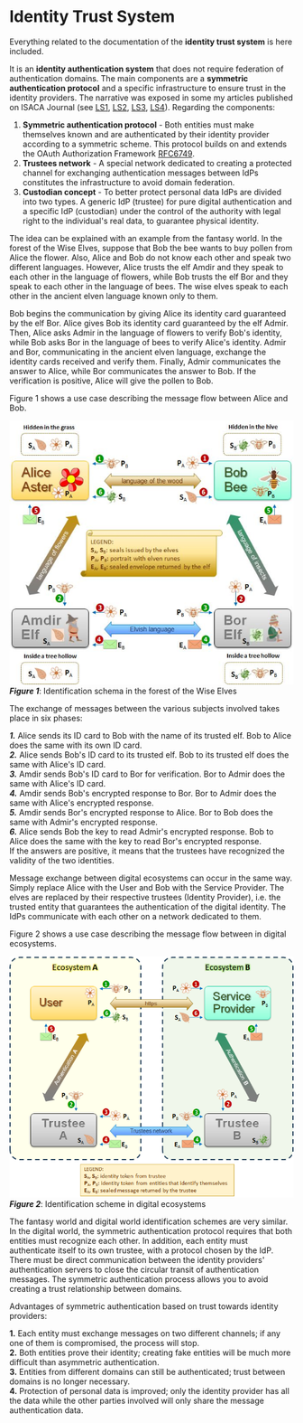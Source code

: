 # Identity Trust System
Everything related to the documentation of the **identity trust system** is here included.

It is an **identity authentication system** that does not require federation of authentication domains. The main components are a **symmetric authentication protocol** and a specific infrastructure to ensure trust in the identity providers. The narrative was exposed in some my articles published on ISACA Journal (see [LS1], [LS2], [LS3], [LS4]). Regarding the components:
1. **Symmetric authentication protocol** - Both entities must make themselves known and are authenticated by their identity provider according to a symmetric scheme. This protocol builds on and extends the OAuth Authorization Framework [RFC6749].
2. **Trustees network** - A special network dedicated to creating a protected channel for exchanging authentication messages between IdPs constitutes the infrastructure to avoid domain federation.
3. **Custodian concept** - To better protect personal data IdPs are divided into two types. A generic IdP (trustee) for pure digital authentication and a specific IdP (custodian) under the control of the authority with legal right to the individual's real data, to guarantee physical identity.

The idea can be explained with an example from the fantasy world. In the forest of the Wise Elves, suppose that Bob the bee wants to buy pollen from Alice the flower. Also, Alice and Bob do not know each other and speak two different languages. However, Alice trusts the elf Amdir and they speak to each other in the language of flowers, while Bob trusts the elf Bor and they speak to each other in the language of bees. The wise elves speak to each other in the ancient elven language known only to them.

Bob begins the communication by giving Alice its identity card guaranteed by the elf Bor. Alice gives Bob its identity card guaranteed by the elf Admir. Then, Alice asks Admir in the language of flowers to verify Bob's identity, while Bob asks Bor in the language of bees to verify Alice's identity. Admir and Bor, communicating in the ancient elven language, exchange the identity cards received and verify them. Finally, Admir communicates the answer to Alice, while Bor communicates the answer to Bob. If the verification is positive, Alice will give the pollen to Bob.

Figure 1 shows a use case describing the message flow between Alice and Bob.

![Figure 1](images/Symmetric_schema_1.png)  
***Figure 1***: Identification schema in the forest of the Wise Elves

The exchange of messages between the various subjects involved takes place in six phases:

***1.*** Alice sends its ID card to Bob with the name of its trusted elf. Bob to Alice does the same with its own ID card.  
***2.*** Alice sends Bob's ID card to its trusted elf. Bob to its trusted elf does the same with Alice's ID card.  
***3.*** Amdir sends Bob's ID card to Bor for verification. Bor to Admir does the same with Alice's ID card.  
***4.*** Amdir sends Bob's encrypted response to Bor. Bor to Admir does the same with Alice's encrypted response.  
***5.*** Amdir sends Bor's encrypted response to Alice. Bor to Bob does the same with Admir's encrypted response.  
***6.*** Alice sends Bob the key to read Admir's encrypted response. Bob to Alice does the same with the key to read Bor's encrypted response.  
If the answers are positive, it means that the trustees have recognized the validity of the two identities.  

Message exchange between digital ecosystems can occur in the same way. Simply replace Alice with the User and Bob with the Service Provider. The elves are replaced by their respective trustees (Identity Provider), i.e. the trusted entity that guarantees the authentication of the digital identity. The IdPs communicate with each other on a network dedicated to them.

Figure 2 shows a use case describing the message flow between in digital ecosystems.

![Figure 2](images/Symmetric_schema_2.png)  
***Figure 2***: Identification scheme in digital ecosystems

The fantasy world and digital world identification schemes are very similar. In the digital world, the symmetric authentication protocol requires that both entities must recognize each other. In addition, each entity must authenticate itself to its own trustee, with a protocol chosen by the IdP. There must be direct communication between the identity providers' authentication servers to close the circular transit of authentication messages. The symmetric authentication process allows you to avoid creating a trust relationship between domains.

Advantages of symmetric authentication based on trust towards identity providers:

**1.** Each entity must exchange messages on two different channels; if any one of them is compromised, the process will stop.  
**2.** Both entities prove their identity; creating fake entities will be much more difficult than asymmetric authentication.  
**3.** Entities from different domains can still be authenticated; trust between domains is no longer necessary.  
**4.** Protection of personal data is improved; only the identity provider has all the data while the other parties involved will only share the message authentication data.  

<!-- References -->

[LS1]: https://www.isaca.org/resources/isaca-journal/issues/2022/volume-2/a-symmetrical-framework-for-the-exchange-of-identity-credentials-based-on-the-trust-paradigm-part-1
'L. Sbriz,
"A Symmetrical Framework for the Exchange of Identity Credentials Based on the Trust Paradigm, Part 1: Identity Trust Abstract Model",
ISACA Journal, 2022-04, vol.2'
  
[LS2]: https://www.isaca.org/resources/isaca-journal/issues/2022/volume-2/a-symmetrical-framework-for-the-exchange-of-identity-credentials-based-on-the-trust-paradigm-part-2
'L. Sbriz,
"A Symmetrical Framework for the Exchange of Identity Credentials Based on the Trust Paradigm, Part 2: Identity Trust Service Implementation",
ISACA Journal, 2022-04, vol.2'
    
[LS3]: https://www.isaca.org/resources/isaca-journal/issues/2023/volume-1/how-to-digitally-verify-human-identity
'L. Sbriz,
"How to Digitally Verify Human Identity: The Case of Voting",
ISACA Journal, 2023-01, vol.1'
    
[LS4]: https://www.isaca.org/resources/isaca-journal/issues/2023/volume-6
'L. Sbriz,
"Modeling an Identity Trust System",
ISACA Journal, 2023-11, vol.6'

[RFC6749]: https://www.rfc-editor.org/rfc/rfc6749
'Hardt, D., Ed., "The OAuth 2.0 Authorization Framework", RFC 6749, DOI 10.17487/RFC6749, October 2012'
